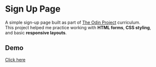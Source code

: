 # Sign Up Page

A simple sign-up page built as part of [The Odin Project](https://www.theodinproject.com/) curriculum.  
This project helped me practice working with **HTML forms**, **CSS styling**, and basic **responsive layouts**.

## Demo
 [Click here](https://piyushb-27.github.io/sign-up-form/)
